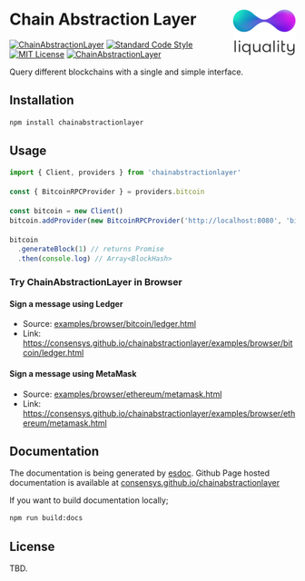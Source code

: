# Chain Abstraction Layer <img align="right" src="./liquality-logo.png" height="80px" />

[![ChainAbstractionLayer](https://travis-ci.org/consensys/chainabstractionlayer.svg?branch=master)](https://travis-ci.org/consensys/chainabstractionlayer)
[![Standard Code Style](https://img.shields.io/badge/codestyle-standard-brightgreen.svg)](https://github.com/standard/standard)
[![MIT License](https://img.shields.io/badge/license-MIT-brightgreen.svg)](./LICENSE.md)
[![ChainAbstractionLayer](https://img.shields.io/npm/dt/chainabstractionlayer.svg)](https://npmjs.com/package/chainabstractionlayer)

Query different blockchains with a single and simple interface.


## Installation

```bash
npm install chainabstractionlayer
```


## Usage

```javascript
import { Client, providers } from 'chainabstractionlayer'

const { BitcoinRPCProvider } = providers.bitcoin

const bitcoin = new Client()
bitcoin.addProvider(new BitcoinRPCProvider('http://localhost:8080', 'bitcoin', 'local321'))

bitcoin
  .generateBlock(1) // returns Promise
  .then(console.log) // Array<BlockHash>
```


### Try ChainAbstractionLayer in Browser

#### Sign a message using Ledger

* Source: [examples/browser/bitcoin/ledger.html](examples/browser/bitcoin/ledger.html)
* Link: https://consensys.github.io/chainabstractionlayer/examples/browser/bitcoin/ledger.html

#### Sign a message using MetaMask

* Source: [examples/browser/ethereum/metamask.html](examples/browser/ethereum/metamask.html)
* Link: https://consensys.github.io/chainabstractionlayer/examples/browser/ethereum/metamask.html


## Documentation

The documentation is being generated by [esdoc](https://www.npmjs.com/package/esdoc). Github Page hosted documentation is available at [consensys.github.io/chainabstractionlayer](https://consensys.github.io/chainabstractionlayer/)

If you want to build documentation locally;

```bash
npm run build:docs
```

## License

TBD.
